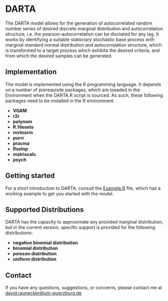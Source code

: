 # DARTA

The DARTA model allows for the generation of autocorrelated random number series of desired discrete marginal distribution and autocorrelation structure, i.e. the pearson-autocorrelation can be disctated for any lag. 
It works by identifying a suitable stationary stochastic base process with marginal standard normal distribution and autocorrelation structure, which is transformed to a target process which exhibits the desired criteria, and from which the desired samples can be generated.

## Implementation

The model is implemented using the R programming language. It depends on a number of prerequisite packages, which are loeaded in the Environment when the DARTA.R script is sourced.
As such, these following packages need to be installed in the R environment:
- **VGAM**
- **r2r**
- **polynom**
- **R.filesets**
- **mvtnorm**
- **purrr**
- **pracma**
- **Rsolnp**
- **matrixcalc**
- **psych**

## Getting started
For a short introduction to DARTA, consult the [Example.R](Example.R) file, which has a working example to get you started with the model.

## Supported Distributions
DARTA has the capacity to approximate any provided marginal distribution, but in the current version, specific support is provided for the following distributions:
- **negative binomial distribution**
- **binomial distribution**
- **poisson diatribution**
- **uniform distribution**

## Contact
If you have any questions, suggestions, or concerns, please contact me at david.raunecker@uni-wuerzburg.de
